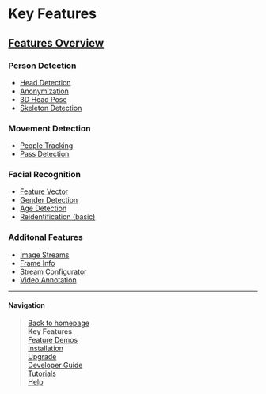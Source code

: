 # Key Features

## [Features Overview](feat_overview.md)
### Person Detection
  - [Head Detection](detect_person/feat_head_det.md)
  - [Anonymization](detect_person/feat_anonym.md)
  - [3D Head Pose](detect_person/feat_head_pose.md)
  - [Skeleton Detection](detect_person/feat_skeleton.md)
### Movement Detection
  - [People Tracking](detect_movement/feat_track.md)
  - [Pass Detection](detect_movement/feat_pass_det.md)
### Facial Recognition
  - [Feature Vector](face_prop/feat_feature_vector.md)
  - [Gender Detection](face_prop/feat_gender.md)
  - [Age Detection](face_prop/feat_age.md)
  - [Reidentification (basic)](face_prop/feat_reid.md)
### Additonal Features
  - [Image Streams](other/feat_show_image.md)
  - [Frame Info](other/feat_frame_info.md)
  - [Stream Configurator](other/feat_sc_ui.md)
  - [Video Annotation](other/feat_video_annotation.md)


___

#### Navigation

> [Back to homepage](../../README.md)  
> **Key Features**  
> [Feature Demos](../demo/README.md)  
> [Installation](../install/README.md)  
> [Upgrade](../upgrade/README.md)  
> [Developer Guide](../dev/README.md)  
> [Tutorials](../tutorials/README.md)  
> [Help](../help/README.md)  
